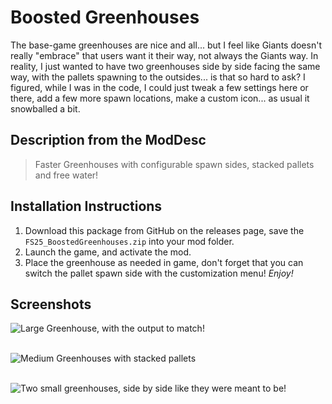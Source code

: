 # Boosted Greenhouses
The base-game greenhouses are nice and all... but I feel like Giants doesn't really "embrace" that users want it their way, not always the Giants way. In reality, I just wanted to have two greenhouses side by side facing the same way, with the pallets spawning to the outsides... is that so hard to ask? I figured, while I was in the code, I could just tweak a few settings here or there, add a few more spawn locations, make a custom icon... as usual it snowballed a bit.


## Description from the ModDesc
> Faster Greenhouses with configurable spawn sides, stacked pallets and free water!


## Installation Instructions
1. Download this package from GitHub on the releases page, save the `FS25_BoostedGreenhouses.zip` into your mod folder.
2. Launch the game, and activate the mod.
3. Place the greenhouse as needed in game, don't forget that you can switch the pallet spawn side with the customization menu!
_Enjoy!_


## Screenshots

![Large Greenhouse, with the output to match!](/_screenshots/greenhouse_01.png)
<br/><br/>

![Medium Greenhouses with stacked pallets](/_screenshots/greenhouse_02.png)
<br/><br/>

![Two small greenhouses, side by side like they were meant to be!](/_screenshots/greenhouse_03.png)
<br/><br/>
